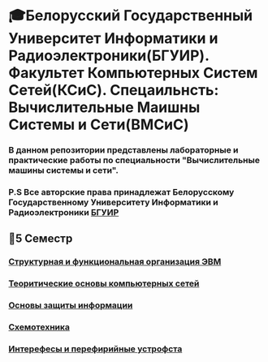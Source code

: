 # 🎓Белорусский Государственный Университет Информатики и Радиоэлектроники(БГУИР). Факультет Компьютерных Систем Сетей(КСиС). Спецаильнсть: Вычислительные Маишны Системы и Сети(ВМСиС)
### В данном репозитории представлены лабораторные и практические работы по специальности "Вычислительные машины системы и сети".
### P.S  Все авторские права принадлежат Белорусскому Государственному Университету Информатики и Радиоэлектроники [БГУИР](https://www.bsuir.by/)
## 📘5 Семестр
### [Структурная и функциональная организация ЭВМ](SIFO)
### [Теоритические основы компьютерных сетей](TOKS)
### [Основы защиты информации](OZI)
### [Схемотехника](SHEMT)
### [Интерефесы и перефирийные устрофста](IIPY)

